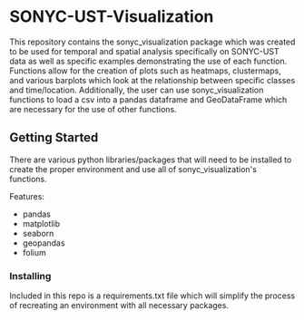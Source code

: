 # SONYC-UST-Visualization

This repository contains the sonyc_visualization package which was created to be used for temporal and spatial analysis specifically on SONYC-UST data as well as specific examples demonstrating the use of each function. Functions allow for the creation of plots such as heatmaps, clustermaps, and various barplots which look at the relationship between specific classes and time/location. Additionally, the user can use sonyc_visualization functions to load a csv into a pandas dataframe and GeoDataFrame which are necessary for the use of other functions.

## Getting Started

There are various python libraries/packages that will need to be installed to create the proper environment and use all of sonyc_visualization's functions.

Features:
- pandas
- matplotlib
- seaborn
- geopandas
- folium

### Installing

Included in this repo is a requirements.txt file which will simplify the process of recreating an environment with all necessary packages.
